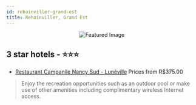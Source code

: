 ```yaml
---
id: rehainviller-grand-est
title: Rehainviller, Grand Est
---
```


<center><img src="https://i.travelapi.com/hotels/2000000/1160000/1150100/1150047/5bd12b5b_z.jpg" alt="Featured Image" /></center>


##  3 star hotels - ⭐️⭐️⭐️

-    [Restaurant Campanile Nancy Sud - Lunéville](https://www.hurb.com/br/hotels/rehainviller/restaurant-campanile-nancy-sud-luneville-JNP-JP908124?cmp=18055) Prices from R$375.00
   > Enjoy the recreation opportunities such as an outdoor pool or make use of other amenities including complimentary wireless Internet access.

